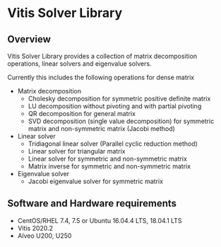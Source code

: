 # Vitis Solver Library

## Overview

Vitis Solver Library provides a collection of matrix decomposition operations, linear solvers and eigenvalue solvers.

Currently this includes the following operations for dense matrix
  - Matrix decomposition
    * Cholesky decomposition for symmetric positive definite matrix
    * LU decomposition without pivoting and with partial pivoting
    * QR decomposition for general matrix
    * SVD decomposition (single value decomposition) for symmetric matrix and non-symmetric matrix (Jacobi method)
  - Linear solver
    * Tridiagonal linear solver (Parallel cyclic reduction method)
    * Linear solver for triangular matrix
    * Linear solver for symmetric and non-symmetric matrix
    * Matrix inverse for symmetric and non-symmetric matrix
  - Eigenvalue solver
    * Jacobi eigenvalue solver for symmetric matrix

## Software and Hardware requirements
  - CentOS/RHEL 7.4, 7.5 or Ubuntu 16.04.4 LTS, 18.04.1 LTS
  - Vitis 2020.2
  - Alveo U200, U250

